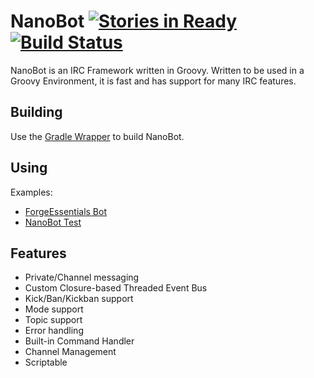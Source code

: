 # NanoBot [![Stories in Ready](https://badge.waffle.io/DirectMyFile/NanoBot.png?label=ready)](https://waffle.io/DirectMyFile/NanoBot) [![Build Status](https://travis-ci.org/DirectMyFile/NanoBot.png?branch=master)](https://travis-ci.org/DirectMyFile/NanoBot)


NanoBot is an IRC Framework written in Groovy. Written to be used in a Groovy Environment, it is fast and has support for many IRC features.

## Building

Use the [Gradle Wrapper](http://www.gradle.org/docs/current/userguide/gradle_wrapper.html) to build NanoBot.

## Using

Examples:
- [ForgeEssentials Bot](https://github.com/ForgeEssentials/cloaked-octo-robot)
- [NanoBot Test](https://github.com/DirectMyFile/NanoBot/blob/master/src/main/groovy/TestNanoBot.groovy)

## Features

- Private/Channel messaging
- Custom Closure-based Threaded Event Bus
- Kick/Ban/Kickban support
- Mode support
- Topic support
- Error handling
- Built-in Command Handler
- Channel Management
- Scriptable
